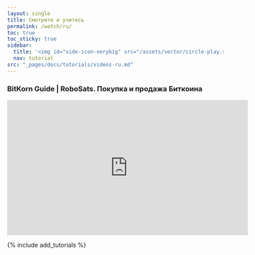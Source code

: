 ```yaml
---
layout: single
title: Смотрите и учитесь
permalink: /watch/ru/
toc: true
toc_sticky: true
sidebar:
  title: '<img id="side-icon-verybig" src="/assets/vector/circle-play.svg"/>Учебники'
  nav: tutorial
src: "_pages/docs/tutorials/videos-ru.md"
---
```


### BitKorn Guide | RoboSats. Покупка и продажа Биткоина
<iframe width="560" height="315" src="https://www.youtube.com/embed/QCGWXObIsKY" title="YouTube video player" frameborder="0" allow="accelerometer; autoplay; clipboard-write; encrypted-media; gyroscope; picture-in-picture; web-share" allowfullscreen></iframe>

{% include add_tutorials %}
